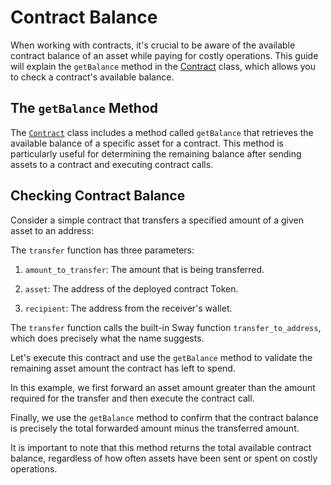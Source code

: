 # Contract Balance

When working with contracts, it's crucial to be aware of the available contract balance of an asset while paying for costly operations. This guide will explain the `getBalance` method in the [Contract](../../api/Program/Contract.md) class, which allows you to check a contract's available balance.

## The `getBalance` Method

The [`Contract`](../../api/Program/Contract.md) class includes a method called `getBalance` that retrieves the available balance of a specific asset for a contract. This method is particularly useful for determining the remaining balance after sending assets to a contract and executing contract calls.

<!-- <<< ../../../packages/program/src/contract.ts#contract-balance-1{ts:line-numbers} -->

## Checking Contract Balance

Consider a simple contract that transfers a specified amount of a given asset to an address:

<!-- <<< ../../docs-snippets/test/fixtures/forc-projects/transfer-to-address/src/main.sw#contract-balance-2{rust:line-numbers} -->

The `transfer` function has three parameters:

1. `amount_to_transfer`: The amount that is being transferred.

2. `asset`: The address of the deployed contract Token.

3. `recipient`: The address from the receiver's wallet.

The `transfer` function calls the built-in Sway function `transfer_to_address`, which does precisely what the name suggests.

Let's execute this contract and use the `getBalance` method to validate the remaining asset amount the contract has left to spend.

<!-- <<< ../../docs-snippets/src/guide/contracts/contract-balance.test.ts#contract-balance-3{ts:line-numbers} -->

In this example, we first forward an asset amount greater than the amount required for the transfer and then execute the contract call.

Finally, we use the `getBalance` method to confirm that the contract balance is precisely the total forwarded amount minus the transferred amount.

It is important to note that this method returns the total available contract balance, regardless of how often assets have been sent or spent on costly operations.
